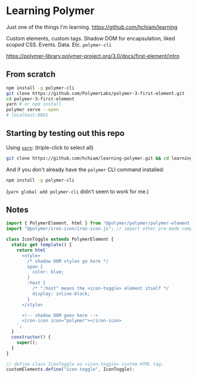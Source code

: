 # Learning Polymer

Just one of the things I'm learning. <https://github.com/hchiam/learning>

Custom elements, custom tags. Shadow DOM for encapsulation, liked _scoped_ CSS. Events. Data. Etc. `polymer-cli`

<https://polymer-library.polymer-project.org/3.0/docs/first-element/intro>

## From scratch

```bash
npm install -g polymer-cli
git clone https://github.com/PolymerLabs/polymer-3-first-element.git
cd polymer-3-first-element
yarn # or npm install
polymer serve --open
# localhost:8081
```

## Starting by testing out this repo

Using [`yarn`](https://github.com/hchiam/learning-yarn): (triple-click to select all)

```bash
git clone https://github.com/hchiam/learning-polymer.git && cd learning-polymer && yarn && polymer serve --open;
```

And if you don't already have the `polymer` CLI command installed:

```bash
npm install -g polymer-cli
```

(`yarn global add polymer-cli` didn't seem to work for me.)

## Notes

```js
import { PolymerElement, html } from "@polymer/polymer/polymer-element.js";
import "@polymer/iron-icon/iron-icon.js"; // import other pre-made component

class IconToggle extends PolymerElement {
  static get template() {
    return html`
      <style>
        /* shadow DOM styles go here */
        span {
          color: blue;
        }
        :host {
          /* ":host" means the <icon-toggle> element itself */
          display: inline-block;
        }
      </style>

      <!-- shadow DOM goes here -->
      <iron-icon icon="polymer"></iron-icon>
    `;
  }
  constructor() {
    super();
  }
}

// define class IconToggle as <icon-toggle> custom HTML tag:
customElements.define("icon-toggle", IconToggle);
```
